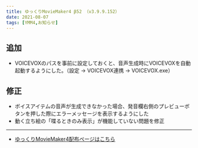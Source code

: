 ```yaml
---
title: ゆっくりMovieMaker4 β52 （v3.9.9.152）
date: 2021-08-07
tags: [YMM4,お知らせ]
---
```

## 追加
- VOICEVOXのパスを事前に設定しておくと、音声生成時にVOICEVOXを自動起動するようにした。（設定 → VOICEVOX連携 → VOICEVOX.exe）
## 修正
- ボイスアイテムの音声が生成できなかった場合、発音欄右側のプレビューボタンを押した際にエラーメッセージを表示するようにした
- 動く立ち絵の「喋るときのみ表示」が機能していない問題を修正
---

- [ゆっくりMovieMaker4配布ページはこちら](../index.md)